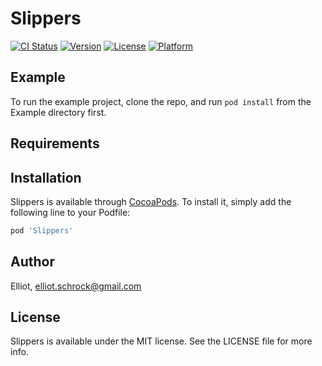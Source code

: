 # Slippers

[![CI Status](https://img.shields.io/travis/Elliot/Slippers.svg?style=flat)](https://travis-ci.org/Elliot/Slippers)
[![Version](https://img.shields.io/cocoapods/v/Slippers.svg?style=flat)](https://cocoapods.org/pods/Slippers)
[![License](https://img.shields.io/cocoapods/l/Slippers.svg?style=flat)](https://cocoapods.org/pods/Slippers)
[![Platform](https://img.shields.io/cocoapods/p/Slippers.svg?style=flat)](https://cocoapods.org/pods/Slippers)

## Example

To run the example project, clone the repo, and run `pod install` from the Example directory first.

## Requirements

## Installation

Slippers is available through [CocoaPods](https://cocoapods.org). To install
it, simply add the following line to your Podfile:

```ruby
pod 'Slippers'
```

## Author

Elliot, elliot.schrock@gmail.com

## License

Slippers is available under the MIT license. See the LICENSE file for more info.
